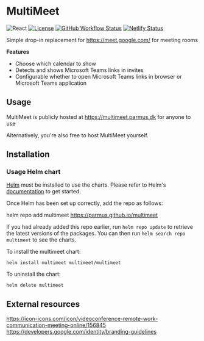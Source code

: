 # MultiMeet
![React](https://img.shields.io/badge/react-%2320232a.svg?style=flat&logo=react&logoColor=%2361DAFB)
[![License](https://img.shields.io/badge/License-Apache_2.0-blue.svg)](https://opensource.org/licenses/Apache-2.0)
[![GitHub Workflow Status](https://img.shields.io/github/workflow/status/parmus/multimeet/build-and-push-docker-image)](https://github.com/parmus/multimeet/actions/workflows/build-and-push-docker-image.yaml)
[![Netlify Status](https://api.netlify.com/api/v1/badges/e13c5563-a834-4b7c-9d69-ec36243cca9f/deploy-status)](https://app.netlify.com/sites/multimeet/deploys)

Simple drop-in replacement for https://meet.google.com/ for meeting rooms

**Features**
- Choose which calendar to show
- Detects and shows Microsoft Teams links in invites
- Configurable whether to open Microsoft Teams links in browser or Microsoft Teams application

## Usage
MultiMeet is publicly hosted at https://multimeet.parmus.dk for anyone to use

Alternatively, you're also free to host MultiMeet yourself.

## Installation

### Usage Helm chart

[Helm](https://helm.sh) must be installed to use the charts.  Please refer to
Helm's [documentation](https://helm.sh/docs) to get started.

Once Helm has been set up correctly, add the repo as follows:

  helm repo add multimeet https://parmus.github.io/multimeet

If you had already added this repo earlier, run `helm repo update` to retrieve
the latest versions of the packages.  You can then run `helm search repo
multimeet` to see the charts.

To install the multimeet chart:

    helm install multimeet multimeet/multimeet

To uninstall the chart:

    helm delete multimeet

## External resources
https://icon-icons.com/icon/videoconference-remote-work-communication-meeting-online/156845
https://developers.google.com/identity/branding-guidelines
